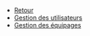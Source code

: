 * [Retour](/)
* [Gestion des utilisateurs](operations/users)
* [Gestion des équipages](operations/crew)
